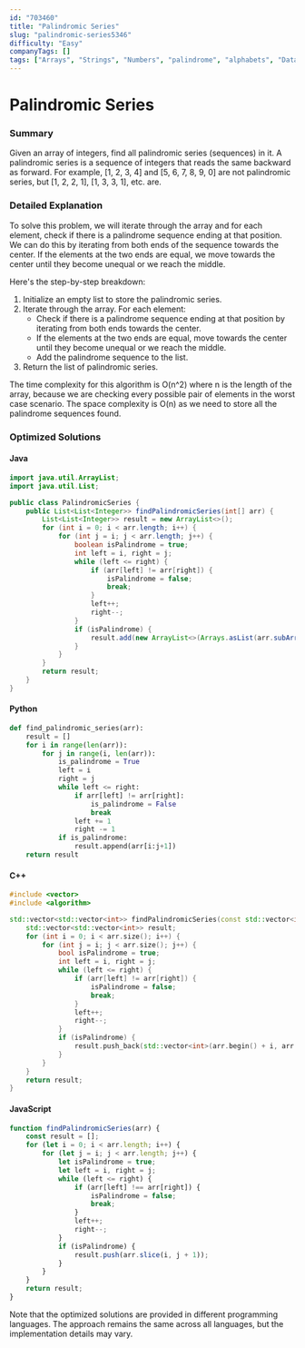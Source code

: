 ```yaml
---
id: "703460"
title: "Palindromic Series"
slug: "palindromic-series5346"
difficulty: "Easy"
companyTags: []
tags: ["Arrays", "Strings", "Numbers", "palindrome", "alphabets", "Data Structures"]
---
```


**Palindromic Series**
==================================

### Summary

Given an array of integers, find all palindromic series (sequences) in it. A palindromic series is a sequence of integers that reads the same backward as forward. For example, [1, 2, 3, 4] and [5, 6, 7, 8, 9, 0] are not palindromic series, but [1, 2, 2, 1], [1, 3, 3, 1], etc. are.

### Detailed Explanation

To solve this problem, we will iterate through the array and for each element, check if there is a palindrome sequence ending at that position. We can do this by iterating from both ends of the sequence towards the center. If the elements at the two ends are equal, we move towards the center until they become unequal or we reach the middle.

Here's the step-by-step breakdown:

1. Initialize an empty list to store the palindromic series.
2. Iterate through the array. For each element:
	* Check if there is a palindrome sequence ending at that position by iterating from both ends towards the center.
	* If the elements at the two ends are equal, move towards the center until they become unequal or we reach the middle.
	* Add the palindrome sequence to the list.
3. Return the list of palindromic series.

The time complexity for this algorithm is O(n^2) where n is the length of the array, because we are checking every possible pair of elements in the worst case scenario. The space complexity is O(n) as we need to store all the palindrome sequences found.

### Optimized Solutions

#### Java
```java
import java.util.ArrayList;
import java.util.List;

public class PalindromicSeries {
    public List<List<Integer>> findPalindromicSeries(int[] arr) {
        List<List<Integer>> result = new ArrayList<>();
        for (int i = 0; i < arr.length; i++) {
            for (int j = i; j < arr.length; j++) {
                boolean isPalindrome = true;
                int left = i, right = j;
                while (left <= right) {
                    if (arr[left] != arr[right]) {
                        isPalindrome = false;
                        break;
                    }
                    left++;
                    right--;
                }
                if (isPalindrome) {
                    result.add(new ArrayList<>(Arrays.asList(arr.subArray(i, j + 1))));
                }
            }
        }
        return result;
    }
}
```

#### Python
```python
def find_palindromic_series(arr):
    result = []
    for i in range(len(arr)):
        for j in range(i, len(arr)):
            is_palindrome = True
            left = i
            right = j
            while left <= right:
                if arr[left] != arr[right]:
                    is_palindrome = False
                    break
                left += 1
                right -= 1
            if is_palindrome:
                result.append(arr[i:j+1])
    return result
```

#### C++
```cpp
#include <vector>
#include <algorithm>

std::vector<std::vector<int>> findPalindromicSeries(const std::vector<int>& arr) {
    std::vector<std::vector<int>> result;
    for (int i = 0; i < arr.size(); i++) {
        for (int j = i; j < arr.size(); j++) {
            bool isPalindrome = true;
            int left = i, right = j;
            while (left <= right) {
                if (arr[left] != arr[right]) {
                    isPalindrome = false;
                    break;
                }
                left++;
                right--;
            }
            if (isPalindrome) {
                result.push_back(std::vector<int>(arr.begin() + i, arr.begin() + j + 1));
            }
        }
    }
    return result;
}
```

#### JavaScript
```javascript
function findPalindromicSeries(arr) {
    const result = [];
    for (let i = 0; i < arr.length; i++) {
        for (let j = i; j < arr.length; j++) {
            let isPalindrome = true;
            let left = i, right = j;
            while (left <= right) {
                if (arr[left] !== arr[right]) {
                    isPalindrome = false;
                    break;
                }
                left++;
                right--;
            }
            if (isPalindrome) {
                result.push(arr.slice(i, j + 1));
            }
        }
    }
    return result;
}
```

Note that the optimized solutions are provided in different programming languages. The approach remains the same across all languages, but the implementation details may vary.